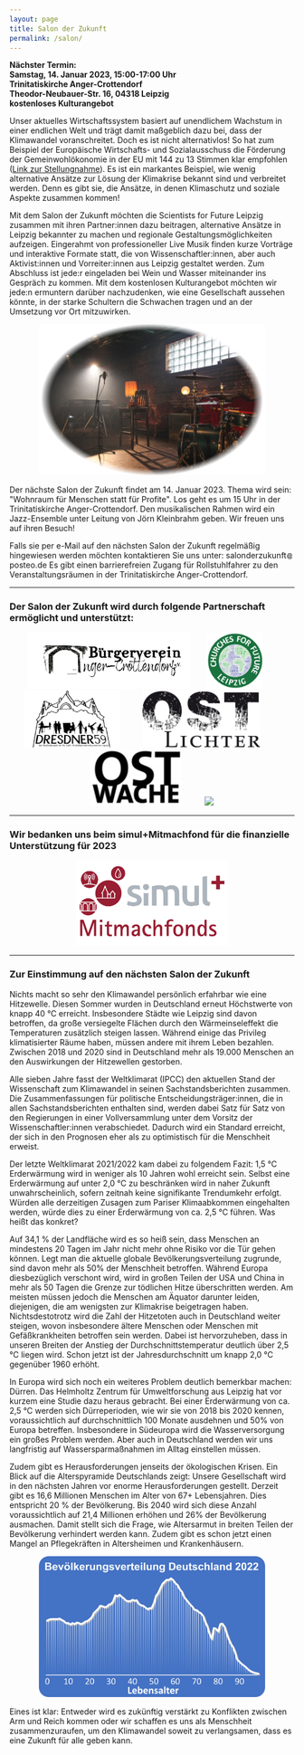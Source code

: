 ```yaml
---
layout: page
title: Salon der Zukunft
permalink: /salon/
---
```


<b>Nächster Termin:<br> 
Samstag, 14. Januar 2023, 15:00-17:00 Uhr<br>
Trinitatiskirche Anger-Crottendorf<br>
Theodor-Neubauer-Str. 16, 04318 Leipzig<br>
kostenloses Kulturangebot  
</b>

Unser aktuelles Wirtschaftssystem basiert auf unendlichem Wachstum in einer endlichen Welt und trägt damit maßgeblich dazu bei, dass der Klimawandel voranschreitet. Doch es ist nicht alternativlos! So hat zum Beispiel der Europäische Wirtschafts- und 
Sozialausschuss die Förderung der Gemeinwohlökonomie in der EU mit 144 zu 13 Stimmen klar empfohlen 
(<a href="https://eur-lex.europa.eu/legal-content/DE/TXT/?uri=CELEX%3A52015IE2060">Link zur Stellungnahme</a>). Es ist ein markantes Beispiel, wie wenig 
alternative Ansätze zur Lösung der Klimakrise bekannt sind und verbreitet werden. Denn es gibt sie, die Ansätze, in denen Klimaschutz und soziale Aspekte zusammen kommen! 

Mit dem Salon der Zukunft möchten die Scientists for Future Leipzig zusammen mit ihren Partner:innen dazu beitragen, alternative Ansätze in Leipzig bekannter zu machen und regionale Gestaltungsmöglichkeiten aufzeigen. Eingerahmt von professioneller Live Musik finden kurze Vorträge und interaktive Formate statt, die von Wissenschaftler:innen, aber auch Aktivist:innen und Vorreiter:innen aus Leipzig gestaltet werden. Zum Abschluss ist jede:r eingeladen bei Wein und Wasser miteinander ins Gespräch zu kommen. Mit dem kostenlosen Kulturangebot möchten wir jede:n ermuntern darüber nachzudenken, wie eine Gesellschaft aussehen könnte, in der starke Schultern die Schwachen tragen und an der Umsetzung vor Ort mitzuwirken.

<p align="center">
<img id="Salon" src="/images/Salon-Bild1.png" width="400">
</p>


Der nächste Salon der Zukunft findet am 14. Januar 2023. Thema wird sein: "Wohnraum für Menschen statt für Profite". Los geht es um 15 Uhr in der Trinitatiskirche Anger-Crottendorf. Den musikalischen Rahmen wird ein Jazz-Ensemble unter Leitung von Jörn Kleinbrahm geben. Wir freuen uns auf ihren Besuch! 

Falls sie per e-Mail auf den nächsten Salon der Zukunft regelmäßig hingewiesen werden möchten kontaktieren Sie uns unter: s&#x61;lo&#110;d&#101;rzuku&#110;ft<img src="/images/symbol-add.png" height="10px" alt="&#x40;" style="margin:0px +1px -1px +1px;border-style:none;">post&#101;o.d&#101; Es gibt einen barrierefreien Zugang für Rollstuhlfahrer zu den Veranstaltungsräumen in der Trinitatiskirche Anger-Crottendorf.

<hr>

<h3 id="Partner"><b>Der Salon der Zukunft wird durch folgende Partnerschaft ermöglicht und unterstützt:</b></h3>

<p align="center">
<a href="https://www.bv-anger-crottendorf.de/" target="blank"><img height="100px" src="/images/Logo_BVAC.png"></a>&nbsp;&nbsp;&nbsp;&nbsp;&nbsp;&nbsp;
<a href="https://esg-leipzig.de/uber-uns/arbeitskreise/churches-for-future-leipzig/" target="blank"><img height="100px" src="/images/Logo_CFF.png"></a>&nbsp;&nbsp;&nbsp;&nbsp;&nbsp;&nbsp;
<a href="https://www.dresdner59.de/" target="blank"><img height="100px" src="/images/Logo-Dresdner59.jpg"></a>&nbsp;&nbsp;&nbsp;&nbsp;&nbsp;&nbsp;
&nbsp;&nbsp;&nbsp;<a href="https://www.ostlichter-leipzig.de/" target="blank"><img height="100px" src="/images/Logo_Ostlichter.jpg"></a>&nbsp;&nbsp;&nbsp;&nbsp;&nbsp;&nbsp;&nbsp;&nbsp;&nbsp;
<a href="https://www.ostwache.org/" target="blank"><img height="100px" src="/images/Logo_Ostwache.png"></a>&nbsp;&nbsp;&nbsp;&nbsp;&nbsp;&nbsp;&nbsp;&nbsp;&nbsp;
<a href="https://s4f-leipzig.de/" target="blank"><img height="100px" src="/images/s4f_logo_leipzig.png"></a>
</p>

<hr>

<h3 id="Partner"><b>Wir bedanken uns beim simul+Mitmachfond für die finanzielle Unterstützung für 2023</b></h3>
<p align="center">
<a href="https://www.simulplusmitmachfonds.de/de/index.html" target="blank"><img height="150px" src="/images/Logo_Simul+Mitmachfond.png"></a>
</p>

<hr>

<h3 id="ACA"><b>Zur Einstimmung auf den nächsten Salon der Zukunft</b></h3>

Nichts macht so sehr den Klimawandel persönlich erfahrbar wie eine Hitzewelle. Diesen Sommer wurden in Deutschland erneut Höchstwerte von knapp 40 °C  erreicht. Insbesondere Städte wie Leipzig sind davon betroffen, da große versiegelte Flächen durch den Wärmeinseleffekt die Temperaturen zusätzlich steigen lassen. Während einige das Privileg klimatisierter Räume haben, müssen andere mit ihrem Leben  bezahlen. Zwischen 2018 und 2020 sind in Deutschland mehr als 19.000 Menschen an den Auswirkungen der Hitzewellen gestorben. 

Alle sieben Jahre fasst der Weltklimarat (IPCC) den aktuellen Stand der Wissenschaft zum Klimawandel in seinen Sachstandsberichten zusammen. Die Zusammenfassungen für politische Entscheidungsträger:innen, die in allen Sachstandsberichten enthalten sind, werden dabei Satz für Satz von den Regierungen in einer Vollversammlung unter dem Vorsitz der Wissenschaftler:innen verabschiedet. Dadurch wird ein Standard erreicht, der sich in den Prognosen eher als zu optimistisch für die Menschheit erweist.   

Der letzte Weltklimarat 2021/2022 kam dabei zu folgendem Fazit: 1,5 °C  Erderwärmung wird in weniger als  10 Jahren wohl erreicht sein. Selbst eine Erderwärmung auf unter 2,0 °C zu beschränken wird in naher Zukunft unwahrscheinlich, sofern zeitnah keine signifikante Trendumkehr erfolgt. Würden alle derzeitigen Zusagen zum Pariser Klimaabkommen eingehalten werden, würde dies zu einer Erderwärmung von ca. 2,5 °C führen. Was heißt das konkret?

Auf 34,1 % der Landfläche wird es so heiß sein, dass Menschen an mindestens 20 Tagen im Jahr nicht mehr ohne Risiko vor die Tür gehen können. Legt man die aktuelle globale Bevölkerungsverteilung zugrunde, sind davon mehr als 50% der Menschheit betroffen. Während Europa diesbezüglich verschont wird, wird in großen Teilen der USA und China in mehr als 50 Tagen die Grenze zur tödlichen Hitze überschritten werden. Am meisten müssen jedoch die Menschen am Äquator darunter leiden, diejenigen, die am wenigsten zur Klimakrise beigetragen haben. Nichtsdestotrotz wird die Zahl der Hitzetoten auch in Deutschland weiter steigen, wovon insbesondere ältere Menschen oder Menschen mit Gefäßkrankheiten betroffen sein werden. Dabei ist hervorzuheben, dass in unseren Breiten der Anstieg der Durchschnittstemperatur deutlich über 2,5 °C liegen wird. Schon jetzt ist der Jahresdurchschnitt um knapp 2,0 °C gegenüber 1960 erhöht.

In Europa wird sich noch ein weiteres Problem deutlich bemerkbar machen: Dürren. Das  Helmholtz Zentrum für Umweltforschung aus Leipzig hat vor kurzem eine Studie dazu heraus gebracht. Bei einer Erderwärmung von ca. 2,5 °C  werden sich Dürreperioden, wie wir sie von 2018 bis 2020 kennen, voraussichtlich auf durchschnittlich 100 Monate ausdehnen und 50% von Europa betreffen. Insbesondere in Südeuropa wird die Wasserversorgung ein großes Problem werden. Aber auch in Deutschland werden wir uns langfristig auf Wassersparmaßnahmen im Alltag einstellen müssen.

Zudem gibt es Herausforderungen jenseits der ökologischen Krisen. Ein Blick auf die Alterspyramide Deutschlands zeigt: Unsere Gesellschaft wird in den nächsten Jahren vor enorme Herausforderungen gestellt. Derzeit gibt es 16,6 Millionen Menschen im Alter von 67+ Lebensjahren. Dies entspricht 20 %  der Bevölkerung. Bis 2040 wird sich diese Anzahl voraussichtlich auf 21,4 Millionen erhöhen und 26% der Bevölkerung ausmachen. Damit stellt sich die Frage, wie Altersarmut in breiten Teilen der Bevölkerung verhindert werden kann. Zudem gibt es schon jetzt einen Mangel an Pflegekräften in  Altersheimen und Krankenhäusern.

<p align="center">
<img id="Altersverteilung" src="/images/Altersverteilung.png" width="400">
</p>

Eines ist klar: Entweder wird es zukünftig verstärkt zu Konflikten zwischen Arm und Reich kommen oder wir schaffen es uns als Menschheit zusammenzuraufen, um den Klimawandel soweit zu verlangsamen, dass es eine Zukunft für alle geben kann.

